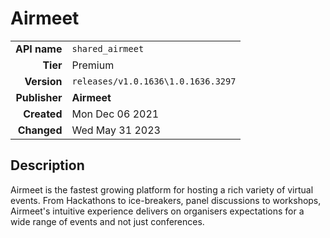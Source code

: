 # Airmeet
| | |
|-:|-|
|**API name**|`shared_airmeet`|
|**Tier**|Premium|
|**Version**|`releases/v1.0.1636\1.0.1636.3297`|
|**Publisher**|**Airmeet**|
|**Created**|Mon Dec 06 2021|
|**Changed**|Wed May 31 2023|

## Description
Airmeet is the fastest growing platform for hosting a rich variety of virtual events. From Hackathons to ice-breakers, panel discussions to workshops, Airmeet's intuitive experience delivers on organisers expectations for a wide range of events and not just conferences.
